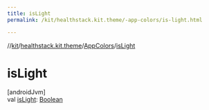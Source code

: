```yaml
---
title: isLight
permalink: /kit/healthstack.kit.theme/-app-colors/is-light.html

---
```

//[kit](/kit.html)/[healthstack.kit.theme](../index.html)/[AppColors](index.html)/[isLight](is-light.html)



# isLight



[androidJvm]\
val [isLight](is-light.html): [Boolean](https://kotlinlang.org/api/latest/jvm/stdlib/kotlin/-boolean/index.html)




